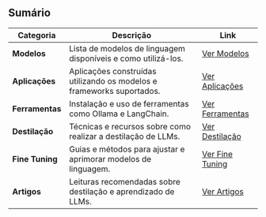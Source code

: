 ## Sumário

| Categoria       | Descrição                                                              | Link                                                    |
|-----------------|------------------------------------------------------------------------|---------------------------------------------------------|
| **Modelos**         | Lista de modelos de linguagem disponíveis e como utilizá-los.           | [Ver Modelos](./content/modelos)                        |
| **Aplicações**      | Aplicações construídas utilizando os modelos e frameworks suportados.   | [Ver Aplicações](./content/aplicacoes)                  |
| **Ferramentas**     | Instalação e uso de ferramentas como Ollama e LangChain.                | [Ver Ferramentas](./content/ferramentas)                |
| **Destilação**      | Técnicas e recursos sobre como realizar a destilação de LLMs.           | [Ver Destilação](./content/destilacao)                  |
| **Fine Tuning**     | Guias e métodos para ajustar e aprimorar modelos de linguagem.          | [Ver Fine Tuning](./content/fine-tuning)                |
| **Artigos**         | Leituras recomendadas sobre destilação e aprendizado de LLMs.           | [Ver Artigos](./content/artigos)                        |
